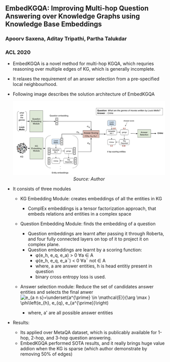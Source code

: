 ## EmbedKGQA: Improving Multi-hop Question Answering over Knowledge Graphs using Knowledge Base Embeddings
### Apoorv Saxena, Aditay Tripathi, Partha Talukdar
### ACL 2020

* EmbedKGQA is a novel method for multi-hop KGQA, which requries reasoning over multiple edges of KG, which is generally incomplete.
* It relaxes the requirement of an answer selection from a pre-specified local neighbourhood.

* Following image describes the solution architecture of EmbedKGQA

    <p align="center">
        <img width=600 src="images/embed_kgqa.png">
        <em>Source: Author</em>
        </p>

* It consists of three modules
    * KG Embedding Module: creates embeddings of all the entities in KG
        * ComplEx embeddings is a tensor factorization approach, that embeds relations and entities in a complex space
    * Question Embedding Module: finds the embedding of a question
        * Question embeddings are learnt after passing it through Roberta, and four fully connected layers on top of it to project it on complex plane.
        * Question embeddings are learnt by a scoring function:
            * φ(e_h, e_q, e_a) > 0 ∀a ∈ A
            * φ(e_h, e_q, e_a¯) < 0 ∀a¯ not ∈ A
            * where, a are answer entities, h is head entitiy present in question
            * binary cross entropy loss is used.


    * Answer selection module: Reduce the set of candidates answer entities and selects the final anwer
            <img src="https://i.upmath.me/svg/%20e_%7Ba%20n%20s%7D%3D%5Cunderset%7Ba%5E%7B%5Cprime%7D%20%5Cin%20%5Cmathcal%7BE%7D%7D%7B%5Carg%20%5Cmax%20%7D%20%5Cphi%5Cleft(e_%7Bh%7D%2C%20e_%7Bq%7D%2C%20e_%7Ba%5E%7B%5Cprime%7D%7D%5Cright)" alt=" e_{a n s}=\underset{a^{\prime} \in \mathcal{E}}{\arg \max } \phi\left(e_{h}, e_{q}, e_{a^{\prime}}\right)" />
        * where, a' are all possible answer entities

* Results:  
    * Its applied over MetaQA dataset, which is publicably available for 1-hop, 2-hop, and 3-hop question answering.
    * EmbedKGQA performed SOTA results, and it really brings huge value addion when the KG is sparse (which author demonstrate by removing 50% of edges)